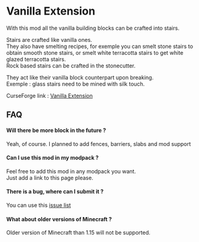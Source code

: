 # Vanilla Extension

With this mod all the vanilla building blocks can be crafted into stairs.

Stairs are crafted like vanilla ones.  
They also have smelting recipes, for exemple you can smelt stone stairs to obtain smooth stone stairs, or smelt white terracotta stairs to get white glazed terracotta stairs.  
Rock based stairs can be crafted in the stonecutter.

They act like their vanilla block counterpart upon breaking.  
Exemple : glass stairs need to be mined with silk touch.  

CurseForge link : [Vanilla Extension](https://www.curseforge.com/minecraft/mc-mods/vanilla-extension)  

## FAQ
#### Will there be more block in the future ?
Yeah, of course. I planned to add fences, barriers, slabs and mod support

#### Can I use this mod in my modpack ?
Feel free to add this mod in any modpack you want.  
Just add a link to this page please.

#### There is a bug, where can I submit it ?
You can use this [issue list](https://github.com/nbrichau/vanillaextension/issues)

#### What about older versions of Minecraft ?
Older version of Minecraft than 1.15 will not be supported.
